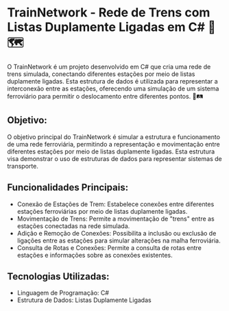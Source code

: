 # TrainNetwork - Rede de Trens com Listas Duplamente Ligadas em C# 🚄🗺️

O TrainNetwork é um projeto desenvolvido em C# que cria uma rede de trens simulada, conectando diferentes estações por meio de listas duplamente ligadas. Esta estrutura de dados é utilizada para representar a interconexão entre as estações, oferecendo uma simulação de um sistema ferroviário para permitir o deslocamento entre diferentes pontos. 🚆🛤️

## Objetivo:
O objetivo principal do TrainNetwork é simular a estrutura e funcionamento de uma rede ferroviária, permitindo a representação e movimentação entre diferentes estações por meio de listas duplamente ligadas. Esta estrutura visa demonstrar o uso de estruturas de dados para representar sistemas de transporte.

## Funcionalidades Principais:
- Conexão de Estações de Trem: Estabelece conexões entre diferentes estações ferroviárias por meio de listas duplamente ligadas.
- Movimentação de Trens: Permite a movimentação de "trens" entre as estações conectadas na rede simulada.
- Adição e Remoção de Conexões: Possibilita a inclusão ou exclusão de ligações entre as estações para simular alterações na malha ferroviária.
- Consulta de Rotas e Conexões: Permite a consulta de rotas entre estações e informações sobre as conexões existentes.

## Tecnologias Utilizadas:
- Linguagem de Programação: C#
- Estrutura de Dados: Listas Duplamente Ligadas
